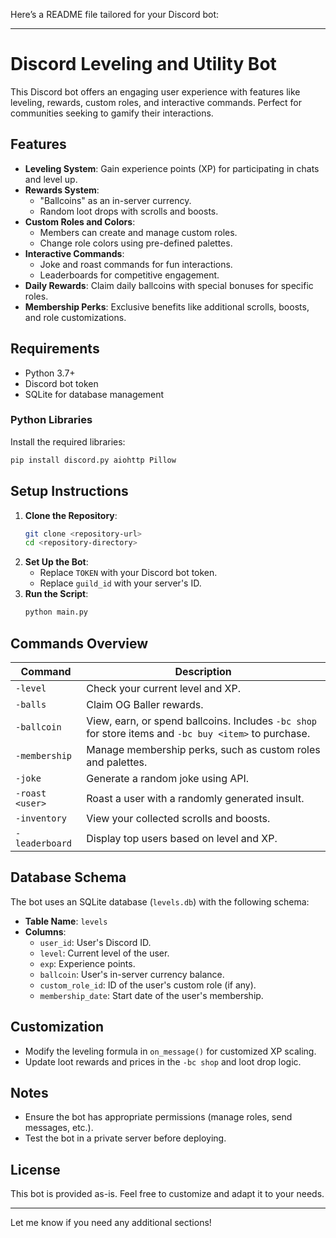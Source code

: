 Here’s a README file tailored for your Discord bot:

---

# Discord Leveling and Utility Bot

This Discord bot offers an engaging user experience with features like leveling, rewards, custom roles, and interactive commands. Perfect for communities seeking to gamify their interactions.

## Features
- **Leveling System**: Gain experience points (XP) for participating in chats and level up.
- **Rewards System**:
  - "Ballcoins" as an in-server currency.
  - Random loot drops with scrolls and boosts.
- **Custom Roles and Colors**: 
  - Members can create and manage custom roles.
  - Change role colors using pre-defined palettes.
- **Interactive Commands**:
  - Joke and roast commands for fun interactions.
  - Leaderboards for competitive engagement.
- **Daily Rewards**: Claim daily ballcoins with special bonuses for specific roles.
- **Membership Perks**: Exclusive benefits like additional scrolls, boosts, and role customizations.

## Requirements
- Python 3.7+
- Discord bot token
- SQLite for database management

### Python Libraries
Install the required libraries:
```bash
pip install discord.py aiohttp Pillow
```

## Setup Instructions
1. **Clone the Repository**:
   ```bash
   git clone <repository-url>
   cd <repository-directory>
   ```
2. **Set Up the Bot**:
   - Replace `TOKEN` with your Discord bot token.
   - Replace `guild_id` with your server's ID.
3. **Run the Script**:
   ```bash
   python main.py
   ```

## Commands Overview
| Command           | Description                                                                                          |
|-------------------|------------------------------------------------------------------------------------------------------|
| `-level`          | Check your current level and XP.                                                                    |
| `-balls`          | Claim OG Baller rewards.                                                                            |
| `-ballcoin`       | View, earn, or spend ballcoins. Includes `-bc shop` for store items and `-bc buy <item>` to purchase.|
| `-membership`     | Manage membership perks, such as custom roles and palettes.                                         |
| `-joke`           | Generate a random joke using API.                                                                   |
| `-roast <user>`   | Roast a user with a randomly generated insult.                                                      |
| `-inventory`      | View your collected scrolls and boosts.                                                             |
| `-leaderboard`    | Display top users based on level and XP.                                                            |

## Database Schema
The bot uses an SQLite database (`levels.db`) with the following schema:
- **Table Name**: `levels`
- **Columns**:
  - `user_id`: User's Discord ID.
  - `level`: Current level of the user.
  - `exp`: Experience points.
  - `ballcoin`: User's in-server currency balance.
  - `custom_role_id`: ID of the user's custom role (if any).
  - `membership_date`: Start date of the user's membership.

## Customization
- Modify the leveling formula in `on_message()` for customized XP scaling.
- Update loot rewards and prices in the `-bc shop` and loot drop logic.

## Notes
- Ensure the bot has appropriate permissions (manage roles, send messages, etc.).
- Test the bot in a private server before deploying.

## License
This bot is provided as-is. Feel free to customize and adapt it to your needs.

---

Let me know if you need any additional sections!
